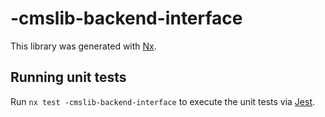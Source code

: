 # -cmslib-backend-interface

This library was generated with [Nx](https://nx.dev).

## Running unit tests

Run `nx test -cmslib-backend-interface` to execute the unit tests via [Jest](https://jestjs.io).
